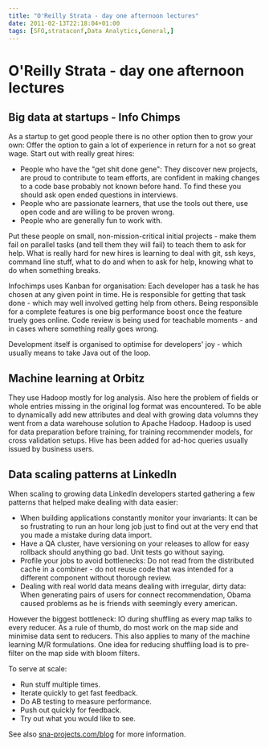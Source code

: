 ```yaml
---
title: "O'Reilly Strata - day one afternoon lectures"
date: 2011-02-13T22:18:04+01:00
tags: [SFO,strataconf,Data Analytics,General,]
---
```


# O'Reilly Strata - day one afternoon lectures


<h2>Big data at startups - Info Chimps</h2><p>As a startup to get good people there is no other option then to grow 
your own: Offer the option to gain a lot of experience in return for a not so great wage. Start out with really great 
hires:</p><ul><li>People who have the &quot;get shit done gene&quot;: They discover new projects, are proud to 
contribute to team efforts, are confident in making changes to a code base probably not known before hand. To find 
these you should ask open ended questions in interviews.</li><li>People who are passionate learners, that use the tools 
out there, use open code and are willing to be proven wrong.</li><li>People who are generally fun to work 
with.</li></ul><p>Put these people on small, non-mission-critical initial projects - make them fail on parallel tasks 
(and tell them they will fail) to teach them to ask for help. What is really hard for new hires is learning to deal 
with git, ssh keys, command line stuff, what to do and when to ask for help, knowing what to do when something 
breaks.</p><p>Infochimps uses Kanban for organisation: Each developer has a task he has chosen at any given point in 
time. He is responsible for getting that task done - which may well involved getting help from others. Being 
responsible for a complete features is one big performance boost once the feature truely goes online. Code review is 
being used for teachable moments - and in cases where something really goes wrong.</p><p>Development itself is 
organised to optimise for developers' joy - which usually means to take Java out of the loop.</p><h2>Machine learning 
at Orbitz</h2><p>They use Hadoop mostly for log analysis. Also here the problem of fields or whole entries missing in 
the original log format was encountered. To be able to dynamically add new attributes and deal with growing data 
volumns they went from a data warehouse solution to Apache Hadoop. Hadoop is used for data preparation before training, 
for training recommender models, for cross validation setups. Hive has been added for ad-hoc queries usually issued by 
business users.</p><h2>Data scaling patterns at LinkedIn</h2><p>When scaling to growing data LinkedIn developers 
started gathering a few patterns that helped make dealing with data easier:</p><ul><li>When building applications 
constantly monitor your invariants: It can be so frustrating to run an hour long job just to find out at the very end 
that you made a mistake during data import.</li><li>Have a QA cluster, have versioning on your releases to allow for 
easy rollback should anything go bad. Unit tests go without saying.</li><li>Profile your jobs to avoid bottlenecks: Do 
not read from the distributed cache in a combiner - do not reuse code that was intended for a different component 
without thorough review.</li><li>Dealing with real world data means dealing with irregular, dirty data: When generating 
pairs of users for connect recommendation, Obama caused problems as he is friends with seemingly every american. 
</li></ul><p>However the biggest bottleneck: IO during shuffling as every map talks to every reducer. As a rule of 
thumb, do most work on the map side and minimise data sent to reducers. This also applies to many of the machine 
learning M/R formulations. One idea for reducing shuffling load is to pre-filter on the map side with bloom 
filters.</p><p>To serve at scale:</p><ul><li> Run stuff multiple times.</li><li> Iterate quickly to get fast 
feedback.</li><li> Do AB testing to measure performance.</li><li> Push out quickly for feedback.</li><li> Try out what 
you would like to see.</li></ul><p>See also <a href="http://sna-projects.com/blog">sna-projects.com/blog</a> for more 
information.</p>
